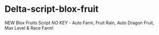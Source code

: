 # Delta-script-blox-fruit
NEW Blox Fruits Script *NO KEY* - Auto Farm, Fruit Rain, Auto Dragon Fruit, Max Level &amp; Race Farm!
